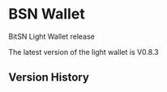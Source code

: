 # BSN Wallet

BitSN Light Wallet release

The latest version of the light wallet is V0.8.3

## Version History



